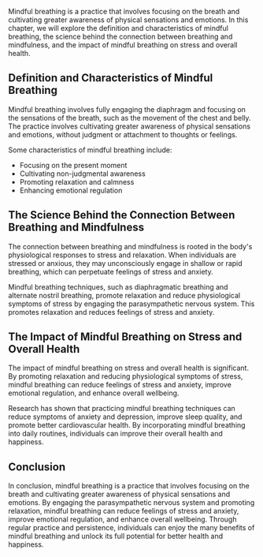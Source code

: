 
Mindful breathing is a practice that involves focusing on the breath and cultivating greater awareness of physical sensations and emotions. In this chapter, we will explore the definition and characteristics of mindful breathing, the science behind the connection between breathing and mindfulness, and the impact of mindful breathing on stress and overall health.

Definition and Characteristics of Mindful Breathing
---------------------------------------------------

Mindful breathing involves fully engaging the diaphragm and focusing on the sensations of the breath, such as the movement of the chest and belly. The practice involves cultivating greater awareness of physical sensations and emotions, without judgment or attachment to thoughts or feelings.

Some characteristics of mindful breathing include:

* Focusing on the present moment
* Cultivating non-judgmental awareness
* Promoting relaxation and calmness
* Enhancing emotional regulation

The Science Behind the Connection Between Breathing and Mindfulness
-------------------------------------------------------------------

The connection between breathing and mindfulness is rooted in the body's physiological responses to stress and relaxation. When individuals are stressed or anxious, they may unconsciously engage in shallow or rapid breathing, which can perpetuate feelings of stress and anxiety.

Mindful breathing techniques, such as diaphragmatic breathing and alternate nostril breathing, promote relaxation and reduce physiological symptoms of stress by engaging the parasympathetic nervous system. This promotes relaxation and reduces feelings of stress and anxiety.

The Impact of Mindful Breathing on Stress and Overall Health
------------------------------------------------------------

The impact of mindful breathing on stress and overall health is significant. By promoting relaxation and reducing physiological symptoms of stress, mindful breathing can reduce feelings of stress and anxiety, improve emotional regulation, and enhance overall wellbeing.

Research has shown that practicing mindful breathing techniques can reduce symptoms of anxiety and depression, improve sleep quality, and promote better cardiovascular health. By incorporating mindful breathing into daily routines, individuals can improve their overall health and happiness.

Conclusion
----------

In conclusion, mindful breathing is a practice that involves focusing on the breath and cultivating greater awareness of physical sensations and emotions. By engaging the parasympathetic nervous system and promoting relaxation, mindful breathing can reduce feelings of stress and anxiety, improve emotional regulation, and enhance overall wellbeing. Through regular practice and persistence, individuals can enjoy the many benefits of mindful breathing and unlock its full potential for better health and happiness.

